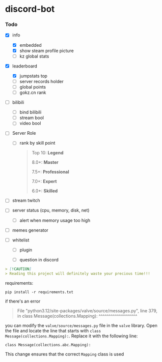 # discord-bot

### Todo

- [x] info
  - [x] embedded
  - [x] show steam profile picture
  - [ ] kz global stats
  
- [x] leaderboard
  - [x] jumpstats top
  - [ ] server records holder
  - [ ] global points
  - [ ] gokz.cn rank 
  
- [ ] bilibili

  - [ ] bind bilibili
  - [ ] stream bool
  - [ ] video bool

- [ ] Server Role

  - [ ] rank by skill point

    > Top 10: **Legend**
    >
    > 8.0+: **Master**
    >
    > 7.5+: **Professional**
    >
    > 7.0+: **Expert**
    >
    > 6.0+: **Skilled**

- [ ] stream twitch

- [ ] server status (cpu, memory, disk, net)
  - [ ] alert when memory usage too high

- [ ] memes generator

- [ ] whitelist

  - [ ] plugin
  - [ ] question in discord


```markdown
> [!CAUTION]
> Reading this project will definitely waste your precious time!!!
```

requirements:

```shell
pip install -r requirements.txt
```

if there's an error

> File "python3.12/site-packages/valve/source/messages.py", line 379, in <module>
>     class Message(collections.Mapping):
>                   ^^^^^^^^^^^^^^^^^^^

 you can modify the `valve/source/messages.py` file in the `valve` library. Open the file and locate the line that starts with `class Message(collections.Mapping):`. Replace it with the following line:

```
class Message(collections.abc.Mapping):
```

This change ensures that the correct `Mapping` class is used